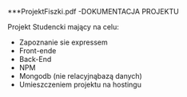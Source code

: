 
***ProjektFiszki.pdf -DOKUMENTACJA PROJEKTU







Projekt Studencki mający na celu:
- Zapoznanie sie expressem
- Front-ende
- Back-End
- NPM
- Mongodb (nie relacyjnąbazą danych)
- Umieszczeniem projektu na hostingu
